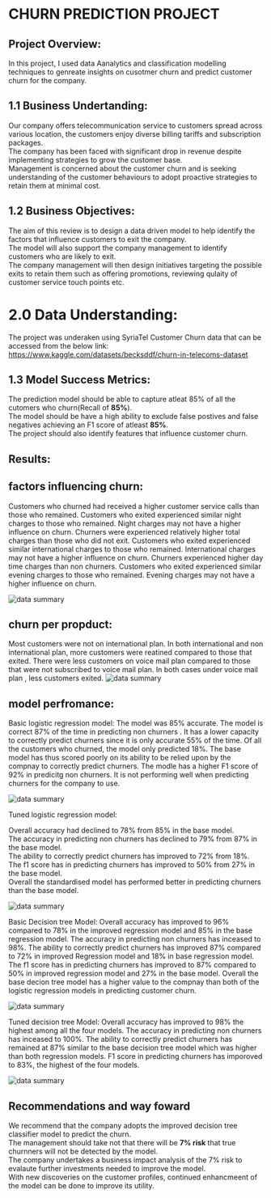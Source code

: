 
 # **CHURN PREDICTION PROJECT**
## **Project Overview:**
In this project, I used data Aanalytics and classification modelling techniques to genreate insights on cusotmer churn and predict customer churn for the company.


## 1.1 **Business Undertanding**: 
Our company offers  telecommunication service to customers spread across various location, the customers enjoy diverse billing tariffs and subscription packages.  
The company has been faced with significant drop in revenue despite implementing strategies to grow the customer base.  
Management is concerned about the customer churn and is seeking understanding of the customer behaviours to adopt proactive strategies to retain them at minimal cost.

## 1.2 **Business Objectives**:   
The aim of this review is to design a data driven model to help identify the factors that influence customers to exit the company.  
The model will also support the company management to identify customers who are likely to exit.  
The company management will then design initiatives targeting the possible exits to retain them such as offering promotions, reviewing qulaity of customer service  touch points etc.

 # 2.0 **Data Understanding**:
The project was underaken using SyriaTel Customer Churn data  that can be accessed from the below link:  
https://www.kaggle.com/datasets/becksddf/churn-in-telecoms-dataset  

## 1.3 **Model Success Metrics**:  
The prediction model should be able to capture atleat 85% of all the cutomers who churn(Recall of **85%**).  
The model should be  have a high ability to exclude false postives and false negatives achieving an F1 score of atleast **85%**.  
The project should also identify features that influence customer churn.

 

## **Results:**
##  **factors influencing churn:**
Customers who churned had received a higher customer service calls than those who remained.
Customers who exited experienced similar night charges to those who remained. Night charges may not have a higher influence on churn.
Churners were experienced relatively higher total charges than those who did not exit.
Customers who exited experienced similar international charges to those who remained. International charges may not have a higher influence on churn.
Churners experienced higher day time charges than non churners.
Customers who exited experienced similar evening charges to those who remained. Evening charges may not have a higher influence on churn.


![data summary](Churn_distribution.png)



##  **churn per propduct:**
Most customers were not on international plan.
In both international and non international plan, more customers were reatined compared to those that exited.
There were less customers on voice mail plan compared to those that were not subscribed to voice mail plan.
In both cases under voice mail plan , less customers exited.
![data summary](Churn_summary_by_product.png)

##  **model perfromance:**
Basic logistic regression model:
The model was 85% accurate.
The model is correct 87% of the time in predicting non churners .
It has a lower capacity to correctly predict churners since it is only accurate 55% of the time.
Of all the customers who churned, the model only predicted 18%.
The base model has thus scored poorly on its ability to be relied upon by the compnay to correctly predict churners.
The modle has a higher F1 score of 92% in predicitg non churners.
It is not performing well when predicting churners for the company to use.

![data summary](basic_regression_confusion_matrix.png)

Tuned logistic regression model:

Overall accuracy had declined to 78% from 85% in the base model.  
The accuracy in predicting non churners has declined to 79% from 87% in the base model.   
The ability to correctly predict churners has improved to 72% from 18%.  
The f1 score has in predicting churners has improved to 50% from 27% in the base model.  
Overall the standardised model has performed better in predicting churners than the base model. 

![data summary](Tuned_logisitic_model.png)

Basic Decision tree Model:
Overall accuracy has improved to 96% compared to 78% in the improved regression model and 85% in the base regression model.
The accuracy in predicting non churners has inceased to 98%.
The ability to correctly predict churners has improved 87% compared to 72% in improved Regression model and 18% in base regression model.
The f1 score has in predicting churners has improved to 87% compared to 50% in improved regression model and 27% in the base model.
Overall the base decion tree model has a higher value to the compnay than both of the logistic regression models in predicting customer churn.

![data summary](Decision_tree_model_CM.png)

Tuned decision tree Model:
Overall accuracy has improved to 98% the highest among all the four models.
The accuracy in predicting non churners has inceased to 100%.
The ability to correctly predict churners has remained at 87% similar to the base decision tree model which was higher than both regression models.
F1 score in predicting churners has imporoved to 83%, the highest of the four models.

![data summary](improved_decision_tree_model_cm.png)

## **Recommendations and way foward**
We recommend that the company adopts the improved decision tree classifier model to predict the churn.  
The management should take not that there will be **7% risk** that true churnners will  not be detected by the model.  
The company undertakes a business impact analysis of the  7% risk to evalaute  further investments needed to improve the model.  
With new discoveries on the customer profiles, continued enhancmeent of the model can be done to improve its utility.















